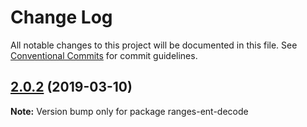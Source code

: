 # Change Log

All notable changes to this project will be documented in this file.
See [Conventional Commits](https://conventionalcommits.org) for commit guidelines.

## [2.0.2](https://gitlab.com/codsen/codsen/compare/ranges-ent-decode@2.0.1...ranges-ent-decode@2.0.2) (2019-03-10)

**Note:** Version bump only for package ranges-ent-decode
